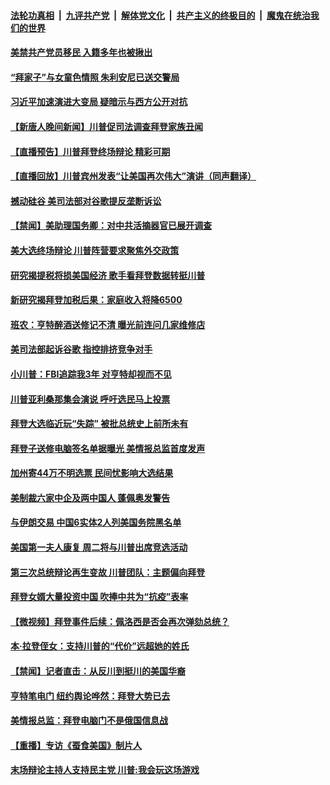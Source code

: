 

####  [法轮功真相](../../../../basic/blob/master/README.md?t=10211631) &nbsp;|&nbsp; [九评共产党](../../../../9ping.md/blob/master/README.md?t=10211631) &nbsp;|&nbsp; [解体党文化](../../../../jtdwh.md/blob/master/README.md?t=10211631)  &nbsp;|&nbsp; [共产主义的终极目的](../../../../gczydzjmd.md/blob/master/README.md?t=10211631) &nbsp;|&nbsp; [魔鬼在统治我们的世界](../../../../mgztzwmdsj.md/blob/master/README.md?t=10211631) 

#### [美禁共产党员移民 入籍多年也被揪出](../pages/prog203/a102968034.md?t=10211631) 

#### [“拜家子”与女童色情照 朱利安尼已送交警局](../pages/prog203/a102967957.md?t=10211631) 

#### [习近平加速演进大变局 疑暗示与西方公开对抗](../pages/prog203/a102967914.md?t=10211631) 

#### [【新唐人晚间新闻】川普促司法调查拜登家族丑闻](../pages/prog203/a102967926.md?t=10211631) 

#### [【直播预告】川普拜登终场辩论 精彩可期](../pages/prog203/a102964372.md?t=10211631) 

#### [【直播回放】川普宾州发表“让美国再次伟大”演讲（同声翻译）](../pages/prog203/a102967794.md?t=10211631) 

#### [撼动硅谷 美司法部对谷歌提反垄断诉讼](../pages/prog203/a102967776.md?t=10211631) 

#### [【禁闻】美助理国务卿：对中共活摘器官已展开调查](../pages/prog203/a102967762.md?t=10211631) 

#### [美大选终场辩论 川普阵营要求聚焦外交政策](../pages/prog203/a102967748.md?t=10211631) 

#### [研究揭提税将损美国经济 歌手看拜登数据转挺川普](../pages/prog203/a102967424.md?t=10211631) 

#### [新研究揭拜登加税后果：家庭收入将降6500](../pages/prog203/a102967644.md?t=10211631) 

#### [班农：亨特醉酒送修记不清 曝光前连问几家维修店](../pages/prog203/a102967640.md?t=10211631) 

#### [美司法部起诉谷歌 指控排挤竞争对手](../pages/prog203/a102967583.md?t=10211631) 

#### [小川普：FBI追踪我3年 对亨特却视而不见](../pages/prog203/a102967435.md?t=10211631) 

#### [川普亚利桑那集会演说 呼吁选民马上投票](../pages/prog203/a102967541.md?t=10211631) 

#### [拜登大选临近玩“失踪” 被批总统史上前所未有](../pages/prog203/a102967431.md?t=10211631) 

#### [拜登子送修电脑签名单据曝光 美情报总监首度发声](../pages/prog203/a102967422.md?t=10211631) 

#### [加州寄44万不明选票 民间忧影响大选结果](../pages/prog203/a102967465.md?t=10211631) 

#### [美制裁六家中企及两中国人 蓬佩奥发警告](../pages/prog203/a102967211.md?t=10211631) 

#### [与伊朗交易 中国6实体2人列美国务院黑名单](../pages/prog203/a102967201.md?t=10211631) 

#### [美国第一夫人康复 周二将与川普出席竞选活动](../pages/prog203/a102967098.md?t=10211631) 

#### [第三次总统辩论再生变故 川普团队：主题偏向拜登](../pages/prog203/a102967055.md?t=10211631) 

#### [拜登女婿大量投资中国  吹捧中共为“抗疫”表率](../pages/prog203/a102966813.md?t=10211631) 

#### [【微视频】拜登事件后续：佩洛西是否会再次弹劾总统？](../pages/prog203/a102966918.md?t=10211631) 

#### [本·拉登侄女：支持川普的“代价”远超她的姓氏](../pages/prog203/a102966566.md?t=10211631) 

#### [【禁闻】记者直击：从反川到挺川的美国华裔](../pages/prog203/a102966882.md?t=10211631) 

#### [亨特笔电门 纽约舆论哗然：拜登大势已去](../pages/prog203/a102966864.md?t=10211631) 

#### [美情报总监：拜登电脑门不是俄国信息战](../pages/prog203/a102966877.md?t=10211631) 

#### [【重播】专访《蚕食美国》制片人](../pages/prog203/a102966872.md?t=10211631) 

#### [末场辩论主持人支持民主党 川普:我会玩这场游戏](../pages/prog203/a102966569.md?t=10211631) 

